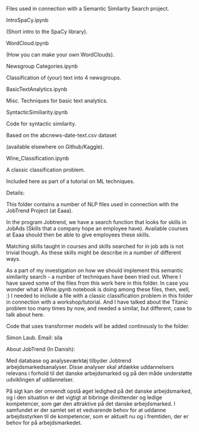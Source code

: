 Files used in connection with a Semantic Similarity Search project.


IntroSpaCy.ipynb

(Short intro to the SpaCy library).

WordCloud.ipynb

(How you can make your own WordClouds).

Newsgroup Categories.ipynb

Classification of (your) text into 4 newsgroups.

BasicTextAnalytics.ipynb

Misc. Techniques for basic text analytics.

SyntacticSimiliarity.ipynb

Code for syntactic similarity.

Based on the abcnews-date-text.csv dataset

(available elsewhere on Github/Kaggle).

Wine_Classification.ipynb

A classic classification problem.

Included here as part of a tutorial on ML techniques.


Details:

This folder contains a number of NLP files used in connection with the JobTrend Project (at Eaaa).

In the program Jobtrend, we have a search function that looks for skills in JobAds
(Skills that a company hope an employee have). Available courses at Eaaa should then
be able to give employees these skills.

Matching skills taught in courses and skills searched for in job ads is not trivial though.
As these skills might be describe in a number of different ways.

As a part of my investigation on how we should implement this semantic similarity search - a
number of techniques have been tried out. Where I have saved some of the files from this work
here in this folder.
In case you wonder what a Wine.ipynb notebook is doing among these files, then, well, :) 
I needed to include a file with a classic classification problem 
in this folder in connection with a workshop/tutorial. And I have talked about the Titanic
problem too many times by now, and needed a similar, but different, case to talk about here.

Code that uses transformer models will be added continously to the folder.

Simon Laub.
Email: sila

About JobTrend
(In Danish):

Med database og analyseværktøj tilbyder Jobtrend arbejdsmarkedsanalyser. 
Disse analyser skal afdække uddannelsers relevans i forhold til det 
danske arbejdsmarked og på den måde understøtte udviklingen af uddannelser.

På sigt kan der omvendt opstå øget ledighed på det danske arbejdsmarked, 
og i den situation er det vigtigt at bibringe dimittender og ledige kompetencer, 
som gør den attraktive på det danske arbejdsmarked. I samfundet er der samlet set et vedvarende
behov for at uddanne arbejdsstyrken til de kompetencer, som er aktuelt nu og i fremtiden, der er behov for på arbejdsmarkedet.


